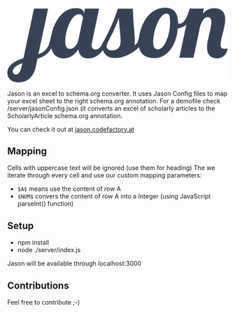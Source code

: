 ![jason logo](https://raw.githubusercontent.com/if-loop/jason/master/public/img/logo_dark.png)

Jason is an excel to schema.org converter. It uses Jason Config files to map your excel sheet to the right schema.org annotation. For a demofile check /server/jasonConfig.json (it converts an excel of scholarly articles to the ScholarlyArticle schema.org annotation. 

You can check it out at [jason.codefactory.at](http://jason.codefactory.at)

## Mapping
Cells with uppercase text will be ignored (use them for heading)
The we iterate through every cell and use our custom mapping parameters:
- `$A$` means use the content of row A 
- `$NUM$` convers the content of row A into a Integer (using JavaScript parseInt() function)


## Setup
- npm install
- node ./server/index.js

Jason will be available through localhost:3000 

## Contributions
Feel free to contribute ;-)
